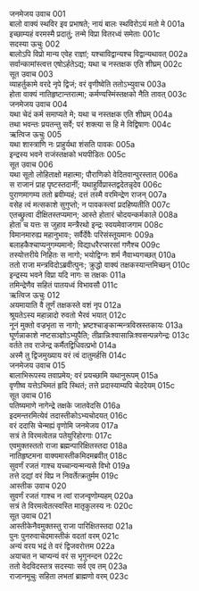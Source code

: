 जनमेजय उवाच	001  
बालो वाक्यं स्थविर इव प्रभाषते; नायं बालः स्थविरोऽयं मतो मे	001a  
इच्छाम्यहं वरमस्मै प्रदातुं; तन्मे विप्रा वितरध्वं समेताः	001c  
सदस्या ऊचुः	002  
बालोऽपि विप्रो मान्य एवेह राज्ञां; यश्चाविद्वान्यश्च विद्वान्यथावत्	002a  
सर्वान्कामांस्त्वत्त एषोऽर्हतेऽद्य; यथा च नस्तक्षक एति शीघ्रम्	002c  
सूत उवाच	003  
व्याहर्तुकामे वरदे नृपे द्विजं; वरं वृणीष्वेति ततोऽभ्युवाच	003a  
होता वाक्यं नातिहृष्टान्तरात्मा; कर्मण्यस्मिंस्तक्षको नैति तावत्	003c  
जनमेजय उवाच	004  
यथा चेदं कर्म समाप्यते मे; यथा च नस्तक्षक एति शीघ्रम्	004a  
तथा भवन्तः प्रयतन्तु सर्वे; परं शक्त्या स हि मे विद्विषाणः	004c  
ऋत्विज ऊचुः	005  
यथा शास्त्राणि नः प्राहुर्यथा शंसति पावकः	005a  
इन्द्रस्य भवने राजंस्तक्षको भयपीडितः	005c  
सूत उवाच	006  
यथा सूतो लोहिताक्षो महात्मा; पौराणिको वेदितवान्पुरस्तात्	006a  
स राजानं प्राह पृष्टस्तदानीं; यथाहुर्विप्रास्तद्वदेतन्नृदेव	006c  
पुराणमागम्य ततो ब्रवीम्यहं; दत्तं तस्मै वरमिन्द्रेण राजन्	007a  
वसेह त्वं मत्सकाशे सुगुप्तो; न पावकस्त्वां प्रदहिष्यतीति	007c  
एतच्छ्रुत्वा दीक्षितस्तप्यमान; आस्ते होतारं चोदयन्कर्मकाले	008a  
होता च यत्तः स जुहाव मन्त्रैरथो इन्द्रः स्वयमेवाजगाम	008c  
विमानमारुह्य महानुभावः; सर्वैर्देवैः परिसंस्तूयमानः	009a  
बलाहकैश्चाप्यनुगम्यमानो; विद्याधरैरप्सरसां गणैश्च	009c  
तस्योत्तरीये निहितः स नागो; भयोद्विग्नः शर्म नैवाभ्यगच्छत्	010a  
ततो राजा मन्त्रविदोऽब्रवीत्पुनः; क्रुद्धो वाक्यं तक्षकस्यान्तमिच्छन्	010c  
इन्द्रस्य भवने विप्रा यदि नागः स तक्षकः	011a  
तमिन्द्रेणैव सहितं पातयध्वं विभावसौ	011c  
ऋत्विज ऊचुः	012   
अयमायाति वै तूर्णं तक्षकस्ते वशं नृप	012a  
श्रूयतेऽस्य महान्नादो रुवतो भैरवं भयात्	012c  
नूनं मुक्तो वज्रभृता स नागो; भ्रष्टश्चाङ्कान्मन्त्रविस्रस्तकायः	013a  
घूर्णन्नाकाशे नष्टसञ्ज्ञोऽभ्युपैति; तीव्रान्निःश्वासान्निःश्वसन्पन्नगेन्द्रः	013c  
वर्तते तव राजेन्द्र कर्मैतद्विधिवत्प्रभो	014a  
अस्मै तु द्विजमुख्याय वरं त्वं दातुमर्हसि	014c  
जनमेजय उवाच	015   
बालाभिरूपस्य तवाप्रमेय; वरं प्रयच्छामि यथानुरूपम्	015a  
वृणीष्व यत्तेऽभिमतं हृदि स्थितं; तत्ते प्रदास्याम्यपि चेददेयम्	015c  
सूत उवाच	016   
पतिष्यमाणे नागेन्द्रे तक्षके जातवेदसि	016a  
इदमन्तरमित्येवं तदास्तीकोऽभ्यचोदयत्	016c  
वरं ददासि चेन्मह्यं वृणोमि जनमेजय	017a  
सत्रं ते विरमत्वेतन्न पतेयुरिहोरगाः	017c  
एवमुक्तस्ततो राजा ब्रह्मन्पारिक्षितस्तदा	018a  
नातिहृष्टमना वाक्यमास्तीकमिदमब्रवीत्	018c  
सुवर्णं रजतं गाश्च यच्चान्यन्मन्यसे विभो	019a  
तत्ते दद्यां वरं विप्र न निवर्तेत्क्रतुर्मम	019c  
आस्तीक उवाच	020   
सुवर्णं रजतं गाश्च न त्वां राजन्वृणोम्यहम्	020a  
सत्रं ते विरमत्वेतत्स्वस्ति मातृकुलस्य नः	020c  
सूत उवाच	021   
आस्तीकेनैवमुक्तस्तु राजा पारिक्षितस्तदा	021a  
पुनः पुनरुवाचेदमास्तीकं वदतां वरम्	021c  
अन्यं वरय भद्रं ते वरं द्विजवरोत्तम	022a  
अयाचत न चाप्यन्यं वरं स भृगुनन्दन	022c  
ततो वेदविदस्तत्र सदस्याः सर्व एव तम्	023a  
राजानमूचुः सहिता लभतां ब्राह्मणो वरम्	023c  
